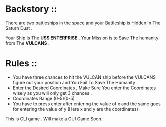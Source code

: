 
# Backstory ::

There are two battleships in the space and your Battleship is Hidden In The Saturn Dust .

Your Ship Is The **USS ENTERPRISE** . Your Mission is to Save The humanity from The **VULCANS** .

# Rules ::

- You have three chances to hit the VULCAN ship  before the VULCANS  figure out your position and You Fail To Save The Humanity .
- Enter the Desired Coordinates , Make Sure You enter the Coordinates wisely as you will only get 3 chances .
- Coordinates Range (0-5)(0-5)
-  You have to press enter after entering the value of x and the same goes for entering the value of y (Here x and y are the coordinates) .

This is CLI game . Will make a GUI Game Soon. 

